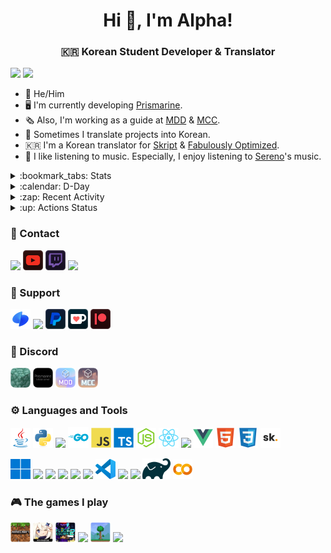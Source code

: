 <div align="center">

# Hi 👋, I'm Alpha!
### :kr: Korean Student Developer & Translator
</div>

[![](https://img.shields.io/badge/-alphakr93@gmail.com-EA4335?style=for-the-badge&logo=gmail&logoColor=fcfcfc)](mailto:alphakr93@gmail.com)
[![](https://dcbadge.vercel.app/api/shield/410763741786013697)](https://github.com/AlphaKR93)

- :boy: He/Him
- :desktop_computer: I'm currently developing [Prismarine](https://github.com/PrismarineTeam/Prismarine).
- :newspaper_roll: Also, I'm working as a guide at [MDD](https://discord.gg/AZwXTA9Pgx) & [MCC](https://discord.gg/nnkecH6n24).
- :page_with_curl: Sometimes I translate projects into Korean.
- :kr: I'm a Korean translator for [Skript](https://github.com/SkriptLang/Skript) & [Fabulously Optimized](https://github.com/Fabulously-Optimized/fabulously-optimized).
- :musical_note: I like listening to music. Especially, I enjoy listening to [Sereno](https://m.youtube.com/c/sereno)'s music.

<details><summary>:bookmark_tabs: Stats</summary>

###
<div align="center">

|[![](http://github-profile-summary-cards.vercel.app/api/cards/profile-details?username=AlphaKR93&theme=default)](https://github.com/AlphaKR93)|[![Solved.ac Profile](http://mazassumnida.wtf/api/v2/generate_badge?boj=alphakr93)](https://solved.ac/alphakr93)|
|---|---|

|[![AlphaKR93's Github stats](https://github-readme-stats.vercel.app/api?username=AlphaKR93&count_private=true&show_icons=true&include_all_commits=true)](https://github.com/AlphaKR93)|[![GitHub Streak](https://streak-stats.demolab.com?user=AlphaKR93&theme=tokyonight_duo)](https://github.com/AlphaKR93)|
|---|---|

|[<img src="https://github-contribution-stats.vercel.app/api/?username=AlphaKR93"></img>](https://github.com/AlphaKR93)|[![Trophy](https://github-profile-trophy.vercel.app/?username=AlphaKR93&column=3&theme=alduin&margin-w=5&margin-h=5)](https://github.com/AlphaKR93)|
|---|---|
</div>
</details>

<details><summary>:calendar: D-Day</summary>

###
[![](https://dday-widget.minung.dev/widget?text=%F0%9F%93%9D%20Final%20Exam&date=2022-12-05&startDate=2022-09-23&theme=theme2)](https://github.com/alphakr93)
[![](https://dday-widget.minung.dev/widget?text=%F0%9F%8C%8D%20New%20Year&date=2023-01-01&startDate=2022-01-01&theme=theme2)](https://github.com/alphakr93)
[![](https://dday-widget.minung.dev/widget?text=%F0%9F%8E%92%20New%20Grade&date=2023-03-02&startDate=2022-03-02&theme=theme2)](https://github.com/alphakr93)
</details>

<details><summary>:zap: Recent Activity</summary>

###
<!--START_SECTION:activity-->
1. 🎉 Merged PR [#1](https://github.com/AlphaKR93/FlameCord/pull/1) in [AlphaKR93/FlameCord](https://github.com/AlphaKR93/FlameCord)
2. 💪 Opened PR [#1](https://github.com/AlphaKR93/FlameCord/pull/1) in [AlphaKR93/FlameCord](https://github.com/AlphaKR93/FlameCord)
3. ❗️ Closed issue [#24](https://github.com/PrismarineTeam/Prismarine/issues/24) in [PrismarineTeam/Prismarine](https://github.com/PrismarineTeam/Prismarine)
4. ❗️ Closed issue [#23](https://github.com/PrismarineTeam/Prismarine/issues/23) in [PrismarineTeam/Prismarine](https://github.com/PrismarineTeam/Prismarine)
5. 🎉 Merged PR [#20](https://github.com/PrismarineTeam/Prismarine/pull/20) in [PrismarineTeam/Prismarine](https://github.com/PrismarineTeam/Prismarine)
<!--END_SECTION:activity-->
</details>

<details><summary>:up: Actions Status</summary>

###
[![Update Readme](https://github.com/AlphaKR93/AlphaKR93/actions/workflows/readme_activity.yml/badge.svg)](https://github.com/AlphaKR93/AlphaKR93/actions/workflows/readme_activity.yml)
[![Update Productive Gists](https://github.com/AlphaKR93/AlphaKR93/actions/workflows/gist_productive.yml/badge.svg)](https://github.com/AlphaKR93/AlphaKR93/actions/workflows/gist_productive.yml)
[![Update Language Gists](https://github.com/AlphaKR93/AlphaKR93/actions/workflows/gist_lang.yml/badge.svg)](https://github.com/AlphaKR93/AlphaKR93/actions/workflows/gist_lang.yml)
[![Update COVID-19 Gists](https://github.com/AlphaKR93/AlphaKR93/actions/workflows/gist_covid.yml/badge.svg)](https://github.com/AlphaKR93/AlphaKR93/actions/workflows/gist_covid.yml)
</details>

### :incoming_envelope: Contact
[<img src="https://github.com/intergrav/devins-badges/blob/v2/assets/minimal/social/twitter-singular_64h.png?raw=true" width="32px"></img>](https://twitter.com/PrismarineAlpha)
[<img src="https://github.com/intergrav/devins-badges/blob/v2/assets/minimal/social/youtube-singular_64h.png?raw=true" width="32px"></img>](https://youtube.com/@alphakr93)
[<img src="https://github.com/intergrav/devins-badges/blob/v2/assets/minimal/social/twitch-singular_64h.png?raw=true" width="32px"></img>](https://www.twitch.tv/alphakr93)
[<img src="https://upload.wikimedia.org/wikipedia/commons/thumb/e/e3/KakaoTalk_logo.svg/600px-KakaoTalk_logo.svg.png?20190617212005" width="32px"></img>](https://open.kakao.com/me/alpha93)

### :money_with_wings: Support
[<img src="res/Toss.png" width="32px"></img>](https://toss.me/alphakr93)
[<img src="https://t1.kakaocdn.net/kakaocorp/kakaocorp/admin/5e604f55017800001.png" width="31px"></img>](https://qr.kakaopay.com/FPQhdrTiU)
[<img src="https://github.com/intergrav/devins-badges/blob/v2/assets/minimal/donate/paypal-singular_64h.png?raw=true" width="32px"></img>](https://www.paypal.me/alphakr93)
[<img src="https://github.com/intergrav/devins-badges/blob/v2/assets/minimal/donate/kofi-singular_64h.png?raw=true" width="32px"></img>](https://ko-fi.com/alphakr93)
[<img src="https://github.com/intergrav/devins-badges/blob/v2/assets/minimal/donate/patreon-singular_64h.png?raw=true" width="32px"></img>](https://patreon.com/alphakr93_)

### :speech_balloon: Discord
[<img src="res/PrismarineKorea.png" width="32px"></img>](https://discord.gg/kkqMSEVVxN)
[<img src="res/PrismarineGlobal.png" width="32px"></img>](https://discord.gg/CQGVqeXQQC)
[<img src="res/MDD.png" width="32px"></img>](https://discord.gg/AZwXTA9Pgx)
[<img src="res/MCC.png" width="32px"></img>](https://discord.gg/nnkecH6n24)

### :gear: Languages and Tools
[<img src="https://raw.githubusercontent.com/devicons/devicon/1119b9f84c0290e0f0b38982099a2bd027a48bf1/icons/java/java-original.svg" width="32px"></img>](https://dev.java/)
[<img src="https://raw.githubusercontent.com/devicons/devicon/1119b9f84c0290e0f0b38982099a2bd027a48bf1/icons/python/python-original.svg" width="32px"></img>](https://www.python.org/)
[<img src="https://upload.wikimedia.org/wikipedia/commons/thumb/1/18/ISO_C%2B%2B_Logo.svg/120px-ISO_C%2B%2B_Logo.svg.png" width="29px"></img>](https://isocpp.org/)
[<img src="https://raw.githubusercontent.com/devicons/devicon/1119b9f84c0290e0f0b38982099a2bd027a48bf1/icons/go/go-original-wordmark.svg" width="33px"></img>](https://go.dev/)
[<img src="https://raw.githubusercontent.com/devicons/devicon/1119b9f84c0290e0f0b38982099a2bd027a48bf1/icons/javascript/javascript-original.svg" width="32px"></img>](https://www.ecma-international.org/publications-and-standards/standards/ecma-262/)
[<img src="https://raw.githubusercontent.com/devicons/devicon/1119b9f84c0290e0f0b38982099a2bd027a48bf1/icons/typescript/typescript-original.svg" width="32px"></img>](https://www.typescriptlang.org/)
[<img src="https://raw.githubusercontent.com/devicons/devicon/1119b9f84c0290e0f0b38982099a2bd027a48bf1/icons/nodejs/nodejs-original.svg" width="32px"></img>](https://nodejs.org/)
[<img src="https://raw.githubusercontent.com/devicons/devicon/1119b9f84c0290e0f0b38982099a2bd027a48bf1/icons/react/react-original.svg" width="32px"></img>](https://reactjs.org/)
[<img src="https://assets.vercel.com/image/upload/v1662130559/nextjs/Icon_light_background.png" width="33px"></img>](https://nextjs.org/)
[<img src="https://raw.githubusercontent.com/devicons/devicon/1119b9f84c0290e0f0b38982099a2bd027a48bf1/icons/vuejs/vuejs-original.svg" width="32px"></img>](https://vuejs.org/)
[<img src="https://raw.githubusercontent.com/devicons/devicon/1119b9f84c0290e0f0b38982099a2bd027a48bf1/icons/html5/html5-original.svg" width="32px"></img>](https://html.spec.whatwg.org/multipage/)
[<img src="https://raw.githubusercontent.com/devicons/devicon/1119b9f84c0290e0f0b38982099a2bd027a48bf1/icons/css3/css3-original.svg" width="32px"></img>](https://www.w3.org/TR/CSS/#css)
[<img src="res/Skript.png" width="32px"></img>](https://github.com/SkriptLang/Skript)

[<img src="res/Windows.svg" width="32px"></img>](https://insider.windows.com/)
[<img src="https://github.com/git-for-windows/git-for-windows.github.io/blob/main/img/gwindows_logo.png?raw=true" width="32px"></img>](https://gitforwindows.org/)
[<img src="https://projects.eclipse.org/sites/default/files/Logo_Adoptium_2021_03_08_JRR_RGB-V3C%20%281%29.png" width="33px"></img>](https://adoptium.net/)
[<img src="https://resources.jetbrains.com/storage/products/company/brand/logos/Toolbox_icon.png" width="29px"></img>](https://www.jetbrains.com/toolbox-app/)
[<img src="https://resources.jetbrains.com/storage/products/company/brand/logos/IntelliJ_IDEA_icon.png" width="32px"></img>](https://www.jetbrains.com/idea/)
[<img src="https://resources.jetbrains.com/storage/products/company/brand/logos/PyCharm_icon.png" width="32px"></img>](https://www.jetbrains.com/pycharm/)
[<img src="res/vscode.png" width="32px"></img>](https://code.visualstudio.com/)
[<img src="https://raw.githubusercontent.com/microsoft/terminal/9aee510ce0e311697977512abb61ca8d7e7d8d93/res/terminal/Terminal.svg" width="32px"></img>](https://github.com/microsoft/terminal)
[<img src="https://w.namu.la/s/1ecd9d98e849872b3fa5a0f9f3add277d373212aabc10d9ef1e705847324abb342e420df735182b9db9f4ef20e6a0a2dbdd9b5d27c4d61dae4d3cfcd0f21c5466e784f17a51319d527358826ed0743a14cd9ff1db5bd00fcc6a674fe1bb7ea6b" width="32px"></img>](https://whale.naver.com/en/)
[<img src="res/gradle.png" width="45px"></img>](https://gradle.com/)
[<img src="res/colab.svg" width="31px"></img>](https://colab.research.google.com/)

### :video_game: The games I play
[<img src="res/Minecraft.png" width="32px"></img>](https://minecraft.net/)
[<img src="res/GenshinImpact.png" width="32px"></img>](https://genshin.hoyoverse.com/)
[<img src="res/FloodEscape2.png" width="32px"></img>](https://www.roblox.com/games/738339342/Flood-Escape-2)
[<img src="res/raft.ico" width="32px"></img>](https://store.steampowered.com/app/648800/Raft/)
[<img src="res/Terralia.png" width="32px"></img>](https://terraria.org/)
[<img src="https://images-wixmp-ed30a86b8c4ca887773594c2.wixmp.com/f/46b63d3c-ae67-464c-9a37-670829b2a157/d8m1bdf-a4747f70-5060-4cf5-89f2-bdb19e5d2cc9.png/v1/fill/w_256,h_256,strp/cities__skylines___icon_by_blagoicons_d8m1bdf-fullview.png?token=eyJ0eXAiOiJKV1QiLCJhbGciOiJIUzI1NiJ9.eyJzdWIiOiJ1cm46YXBwOjdlMGQxODg5ODIyNjQzNzNhNWYwZDQxNWVhMGQyNmUwIiwiaXNzIjoidXJuOmFwcDo3ZTBkMTg4OTgyMjY0MzczYTVmMGQ0MTVlYTBkMjZlMCIsIm9iaiI6W1t7ImhlaWdodCI6Ijw9MjU2IiwicGF0aCI6IlwvZlwvNDZiNjNkM2MtYWU2Ny00NjRjLTlhMzctNjcwODI5YjJhMTU3XC9kOG0xYmRmLWE0NzQ3ZjcwLTUwNjAtNGNmNS04OWYyLWJkYjE5ZTVkMmNjOS5wbmciLCJ3aWR0aCI6Ijw9MjU2In1dXSwiYXVkIjpbInVybjpzZXJ2aWNlOmltYWdlLm9wZXJhdGlvbnMiXX0.BNOnia88i2SEK4JyuoaidJKMueXRjVBjIttvrYbyWPc" width="32px"></img>](https://store.steampowered.com/app/255710/Cities_Skylines/)

